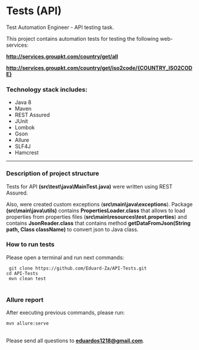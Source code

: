 # Tests (API)
Test Automation Engineer - API testing task.

<p>This project contains automation tests for testing the following web-services:

<b>http://services.groupkt.com/country/get/all</b></br>
 
 <b>http://services.groupkt.com/country/get/iso2code/{COUNTRY_ISO2CODE}</b>
 
<h3>Technology stack includes:</h3>
<ul>
<li>Java 8</li>
<li>Maven</li>
<li>REST Assured</li>
<li>JUnit</li>
<li>Lombok</li>
<li>Gson</li>
<li>Allure</li>
<li>SLF4J</li>
<li>Hamcrest</li>
</ul>
<hr/>

<h3>Description of project structure</h3>

Tests for API <b>(src\test\java\MainTest.java)</b> were written using REST Assured. 

Also, were created custom exceptions (<b>src\main\java\exceptions</b>).
Package <b>(src\main\java\utils)</b> contains <b>PropertiesLoader.class</b> 
that allows to load properties from properties files (<b>src\main\resources\test.properties</b>)
and contains <b>JsonReader.class</b> that contains method
<b>getDataFromJson(String path, Class className)</b> to convert json to Java class.

<h3>How to run tests</h3>

<p>Please open a terminal and run next commands:</p>
<code> git clone https://github.com/Eduard-Za/API-Tests.git</code><br/>
<code>cd API-Tests</code><br/>
<code> mvn clean test</code><br/>
<br> 
<h3> Allure report</h3>
<p>After executing previous commands, please run:</p>
<code>mvn allure:serve</code><br/>
</br>

Please send all questions to <b>eduardos1218@gmail.com</b>.
 
